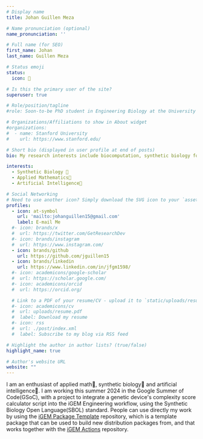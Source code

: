 ```yaml
---
# Display name
title: Johan Guillen Meza

# Name pronunciation (optional)
name_pronunciation: ''

# Full name (for SEO)
first_name: Johan
last_name: Guillen Meza

# Status emoji
status:
  icon: 🧬

# Is this the primary user of the site?
superuser: true

# Role/position/tagline
#role: Soon-to-be PhD student in Engineering Biology at the University of Bristol

# Organizations/Affiliations to show in About widget
#organizations:
#  - name: Stanford University
#    url: https://www.stanford.edu/

# Short bio (displayed in user profile at end of posts)
bio: My research interests include biocomputation, synthetic biology for climate change, biosecurity  and biomaterials.

interests:
  - Synthetic Biology 🧬
  - Applied Mathematics🧠
  - Artificial Intelligence🤖

# Social Networking
# Need to use another icon? Simply download the SVG icon to your `assets/media/icons/` folder.
profiles:
  - icon: at-symbol
    url: 'mailto:johanguillen15@gmail.com'
    label: E-mail Me
  #- icon: brands/x
  #  url: https://twitter.com/GetResearchDev
  #- icon: brands/instagram
  #  url: https://www.instagram.com/
  - icon: brands/github
    url: https://github.com/jguillen15
  - icon: brands/linkedin
    url: https://www.linkedin.com/in/jfgm1598/
  #- icon: academicons/google-scholar
  #  url: https://scholar.google.com/
  #- icon: academicons/orcid
  #  url: https://orcid.org/

  # Link to a PDF of your resume/CV - upload it to `static/uploads/resume.pdf`
  #- icon: academicons/cv
  #  url: uploads/resume.pdf
  #  label: Download my resume
  #- icon: rss
  #  url: ./post/index.xml
  #  label: Subscribe to my blog via RSS feed

# Highlight the author in author lists? (true/false)
highlight_name: true

# Author's website URL
website: ""
---
```


I am an enthusiast of applied math🧠, synthetic biology🧬 and artificial intelligence🤖. I am working this summer 2024 in the Google Summer of Code(GSoC), with a project to integrate a genetic device's complexity score calculator script into the iGEM Engineering workflow, using the Synthetic Biology Open Language(SBOL) standard. People can use directly my work by using the [iGEM Package Template](https://github.com/iGEM-Engineering/iGEM-package-template/tree/gsoc2024) repository, which is a template package that can be used to build new distribution packages from, and that works together with the [iGEM Actions](https://github.com/jguillen15/iGEM-actions/tree/gsoc_new) repository.
